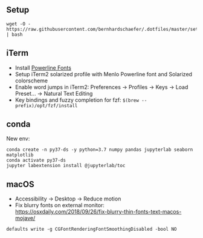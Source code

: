 Setup
--------

```shell
wget -O - https://raw.githubusercontent.com/bernhardschaefer/.dotfiles/master/setup.sh | bash
```

iTerm
--------

- Install [Powerline Fonts](https://github.com/powerline/fonts)
- Setup iTerm2 solarized profile with Menlo Powerline font and Solarized colorscheme
- Enable word jumps in iTerm2: Preferences → Profiles → Keys → Load Preset... → Natural Text Editing
- Key bindings and fuzzy completion for fzf: `$(brew --prefix)/opt/fzf/install`

conda
-------

New env:
```
conda create -n py37-ds -y python=3.7 numpy pandas jupyterlab seaborn matplotlib
conda activate py37-ds
jupyter labextension install @jupyterlab/toc
```

macOS
-------

- Accessibility -> Desktop -> Reduce motion
- Fix blurry fonts on external monitor: https://osxdaily.com/2018/09/26/fix-blurry-thin-fonts-text-macos-mojave/
```shell
defaults write -g CGFontRenderingFontSmoothingDisabled -bool NO
```

